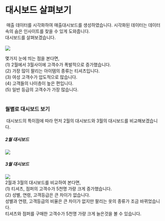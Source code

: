 
# 대시보드 살펴보기

&nbsp;매출 데이터를 시각화하여 매출대시보드를 생성하였습니다.
시각화된 데이터는 데이터 속의 숨은 인사이트를 찾을 수 있게 도와줍니다.<br>
대시보드를 살펴보겠습니다.<br><br>
<img src="https://user-images.githubusercontent.com/57983744/203735892-eac04b41-e52c-4f73-ad94-e116e512b39d.png"><br>

몇가지 눈에 띄는 점을 본다면,<br>
(1) 2월에서 3월사이에 고객수가 폭발적으로 증가했습니다.<br>
(2) 가장 많이 팔리는 아이템의 종류는 티셔츠입니다.<br>
(3) 여성 고객수가 압도적으로 많습니다.<br>
(4) 고객들의 나이층이 높은 편입니다.<br>
(5) 일반 등급의 고객수가 가장 많습니다.<br>
<br>
<h3>월별로 대시보드 보기</h3>
&nbsp;대시보드의 특이점에 따라 먼저 2월의 대시보드와 3월의 대시보드를 비교해보겠습니다.
<h5>2월 대시보드</h5>
<img src="https://user-images.githubusercontent.com/57983744/203736951-857b48cd-a616-47ef-bbfc-5afa49e578e0.png">
<h5>3월 대시보드</h5>
<img src="https://user-images.githubusercontent.com/57983744/203737151-34bc2cab-fbb6-43ec-b816-eb9708470c03.png"><br>
2월과 3월의 대시보드를 비교하여 본다면,<br>
(1) 티셔츠, 점퍼의 고객수가 5천명 가량 크게 증가했습니다.<br>
(2) 성별, 연령, 고객등급은 큰 차이가 없습니다.<br>
성별과 연령, 고객등급의 비율은 큰 차이가 없지만 팔리는 옷의 종류가 조금 바뀌었습니다.<br>
티셔츠와 점퍼를 구매한 고객수가 5천명 가량 크게 늘은것을 볼 수 있습니다.